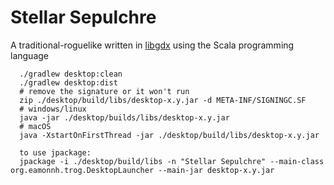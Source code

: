 # Stellar Sepulchre

A traditional-roguelike written in [libgdx](https://libgdx.com/) using the Scala programming language

```
  ./gradlew desktop:clean
  ./gradlew desktop:dist
  # remove the signature or it won't run
  zip ./desktop/build/libs/desktop-x.y.jar -d META-INF/SIGNINGC.SF
  # windows/linux
  java -jar ./desktop/builds/libs/desktop-x.y.jar
  # macOS
  java -XstartOnFirstThread -jar ./desktop/build/libs/desktop-x.y.jar
  
  to use jpackage: 
  jpackage -i ./desktop/build/libs -n "Stellar Sepulchre" --main-class org.eamonnh.trog.DesktopLauncher --main-jar desktop-x.y.jar

```
